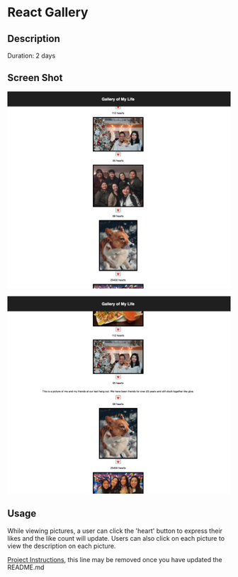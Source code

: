 # React Gallery

## Description

Duration: 2 days

## Screen Shot
![Gallery of my Life](/wireframes/gallery-of-my-life.png "Gallery of my Life")

![Gallery of my Life Description](/wireframes/gallery-of-my-life-description.png "Gallery of my Life w/ description on click")

## Usage

While viewing pictures, a user can click the 'heart' button to express their likes and the like count will update. 
Users can also click on each picture to view the description on each picture.

[Project Instructions](./INSTRUCTIONS.md), this line may be removed once you have updated the README.md

